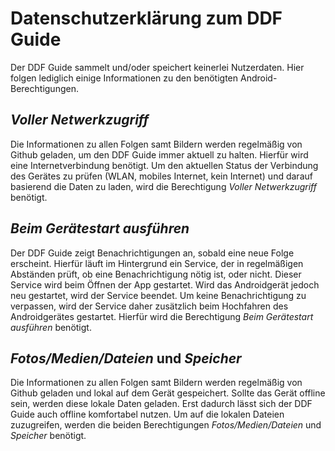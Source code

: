 # Datenschutzerklärung zum DDF Guide
Der DDF Guide sammelt und/oder speichert keinerlei Nutzerdaten.
Hier folgen lediglich einige Informationen zu den benötigten Android-Berechtigungen.

## *Voller Netwerkzugriff*
Die Informationen zu allen Folgen samt Bildern werden regelmäßig von Github geladen, um den DDF Guide immer aktuell zu halten.
Hierfür wird eine Internetverbindung benötigt. Um den aktuellen Status der Verbindung des Gerätes zu prüfen (WLAN, 
mobiles Internet, kein Internet) und darauf basierend die Daten zu laden, wird die Berechtigung *Voller Netwerkzugriff* benötigt.

## *Beim Gerätestart ausführen*
Der DDF Guide zeigt Benachrichtigungen an, sobald eine neue Folge erscheint. Hierfür läuft im Hintergrund ein Service, der in
regelmäßigen Abständen prüft, ob eine Benachrichtigung nötig ist, oder nicht. Dieser Service wird beim Öffnen der App gestartet.
Wird das Androidgerät jedoch neu gestartet, wird der Service beendet. Um keine Benachrichtigung zu verpassen, wird der Service
daher zusätzlich beim Hochfahren des Androidgerätes gestartet. Hierfür wird die Berechtigung *Beim Gerätestart ausführen* benötigt.

## *Fotos/Medien/Dateien* und *Speicher*
Die Informationen zu allen Folgen samt Bildern werden regelmäßig von Github geladen und lokal auf dem Gerät gespeichert.
Sollte das Gerät offline sein, werden diese lokale Daten geladen. Erst dadurch lässt sich der DDF Guide auch offline komfortabel
nutzen. Um auf die lokalen Dateien zuzugreifen, werden die beiden Berechtigungen *Fotos/Medien/Dateien* und *Speicher* benötigt.
